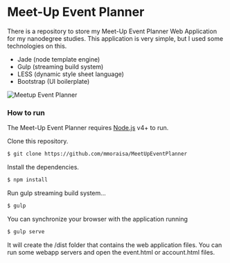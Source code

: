 # Meet-Up Event Planner

There is a repository to store my Meet-Up Event Planner Web Application for my nanodegree studies. This application is very simple, but I used some technologies on this.

  - Jade (node template engine)
  - Gulp (streaming build system)
  - LESS (dynamic style sheet language)
  - Bootstrap (UI boilerplate)
  
![Meetup Event Planner](https://s3.amazonaws.com/in3d-site/portfolio/prj_meetup.png "Meetup Event Planner Project")

### How to run

The Meet-Up Event Planner requires [Node.js](https://nodejs.org/) v4+ to run.

Clone this repository.

```sh
$ git clone https://github.com/mmoraisa/MeetUpEventPlanner
```

Install the dependencies.

```sh
$ npm install
```

Run gulp streaming build system...

```sh
$ gulp
```

You can synchronize your browser with the application running
```sh
$ gulp serve
```

It will create the /dist folder that contains the web application files. You can run some webapp servers and open the event.html or account.html files.
